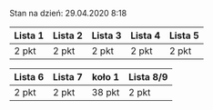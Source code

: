 Stan na dzień: 29.04.2020 8:18

| Lista 1 | Lista 2 | Lista 3 | Lista 4 | Lista 5 |
|---|---|---|---|---|
| 2 pkt | 2 pkt | 2 pkt | 2 pkt | 2 pkt |

| Lista 6 | Lista 7 | koło 1 | Lista 8/9 |
|---|---|---|---|
| 2 pkt | 2 pkt | 38 pkt | 2 pkt |
